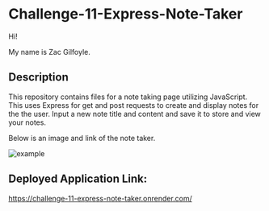# Challenge-11-Express-Note-Taker
Hi!

My name is Zac Gilfoyle.

## Description
This repository contains files for a note taking page utilizing JavaScript. This uses Express for get and post requests to create and display notes for the the user. Input a new note title and content and save it to store and view your notes.

Below is an image and link of the note taker.

![example](https://github.com/ZACGIL/Challenge-11-Express-Note-Taker/assets/30303489/efec4c4b-7d88-4212-a2bc-f795ce382c6a)

## Deployed Application Link:
https://challenge-11-express-note-taker.onrender.com/

